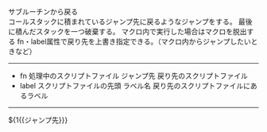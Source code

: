サブルーチンから戻る  
コールスタックに積まれているジャンプ先に戻るようなジャンプをする。
最後に積んだスタックを一つ破棄する。
マクロ内で実行した場合はマクロを脱出する
fn・label属性で戻り先を上書き指定できる。（マクロ内からジャンプしたいときなど）

***
- fn		処理中のスクリプトファイル	ジャンプ先	戻り先のスクリプトファイル
- label		スクリプトファイルの先頭	ラベル名	戻り先のスクリプトファイルにあるラベル

***
${1{{ジャンプ先}}}
